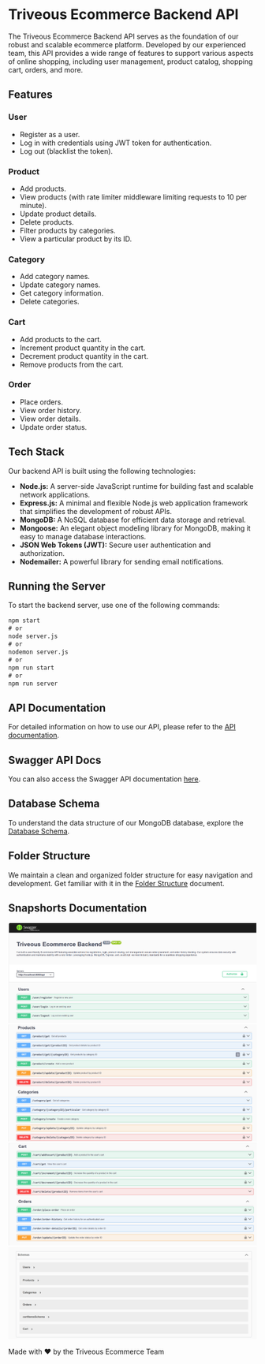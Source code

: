 # Triveous Ecommerce Backend API

The Triveous Ecommerce Backend API serves as the foundation of our robust and scalable ecommerce platform. Developed by our experienced team, this API provides a wide range of features to support various aspects of online shopping, including user management, product catalog, shopping cart, orders, and more.

## Features

### User

- Register as a user.
- Log in with credentials using JWT token for authentication.
- Log out (blacklist the token).

### Product

- Add products.
- View products (with rate limiter middleware limiting requests to 10 per minute).
- Update product details.
- Delete products.
- Filter products by categories.
- View a particular product by its ID.

### Category

- Add category names.
- Update category names.
- Get category information.
- Delete categories.

### Cart

- Add products to the cart.
- Increment product quantity in the cart.
- Decrement product quantity in the cart.
- Remove products from the cart.

### Order

- Place orders.
- View order history.
- View order details.
- Update order status.

## Tech Stack

Our backend API is built using the following technologies:

- **Node.js:** A server-side JavaScript runtime for building fast and scalable network applications.
- **Express.js:** A minimal and flexible Node.js web application framework that simplifies the development of robust APIs.
- **MongoDB:** A NoSQL database for efficient data storage and retrieval.
- **Mongoose:** An elegant object modeling library for MongoDB, making it easy to manage database interactions.
- **JSON Web Tokens (JWT):** Secure user authentication and authorization.
- **Nodemailer:** A powerful library for sending email notifications.

## Running the Server

To start the backend server, use one of the following commands:

```shell
npm start
# or
node server.js
# or
nodemon server.js
# or
npm run start
# or
npm run server

```

## API Documentation

For detailed information on how to use our API, please refer to the [API documentation](docs/ApiDocs.md).

## Swagger API Docs

You can also access the Swagger API documentation [here](https://triveous-api.onrender.com/docs/).

## Database Schema

To understand the data structure of our MongoDB database, explore the [Database Schema](docs/EntityRelationDiag.png).

## Folder Structure

We maintain a clean and organized folder structure for easy navigation and development. Get familiar with it in the [Folder Structure](docs/FolderStructure.md) document.

## Snapshorts Documentation

![Alt text](docs/assets/Screenshot%202023-09-23%20132142.png)
![Alt text](docs/assets/Screenshot%202023-09-23%20132158.png)
![Alt text](docs/assets/Screenshot%202023-09-23%20132211.png)
![Alt text](docs/assets/Screenshot%202023-09-23%20132220.png)

Made with ❤️ by the Triveous Ecommerce Team
